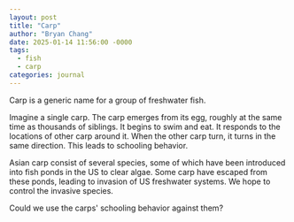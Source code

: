 ```yaml
---
layout: post
title: "Carp"
author: "Bryan Chang"
date: 2025-01-14 11:56:00 -0000
tags:
  - fish
  - carp
categories: journal
---
```


Carp is a generic name for a group of freshwater fish.

Imagine a single carp. The carp emerges from its egg, roughly at the same time as thousands of siblings. It begins to swim and eat. It responds to the locations of other carp around it. When the other carp turn, it turns in the same direction. This leads to schooling behavior.

Asian carp consist of several species, some of which have been introduced into fish ponds in the US to clear algae. Some carp have escaped from these ponds, leading to invasion of US freshwater systems. We hope to control the invasive species.

Could we use the carps' schooling behavior against them?

